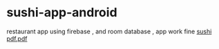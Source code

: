 # sushi-app-android
restaurant app using firebase , and room database , app work fine
[sushi pdf.pdf](https://github.com/mahmoudkhalaf93/sushi-app-android/files/12422957/sushi.pdf.pdf)

